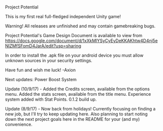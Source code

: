 

Project Potential

This is my first real full-fledged independent Unity game!

Warning!
All releases are unfinished and may contain gamebreaking bugs.

Project Potential's Game Design Document is available to view from https://docs.google.com/document/d/1xXkMlYSyCyEyDeKKAKhtw4D4nj5eNIZMfSFomD4JarA/edit?usp=sharing

In order to install the .apk file on your android device you must allow unknown sources in your security settings.

Have fun and wish me luck!
-Axion



Next updates: Power Boost System

Update (10/9/17) - Added the Credits screen, available from the options menu. Added the stats screen, available from the title menu. Experience system added with Stat Points. 0.1.2 build up.

Update (8/9/17) - Now back from holidays! Currently focusing on finding a new job, but I'll try to keep updating here. Also planning to start noting down the next project goals here in the README for your (and my) convenience.

